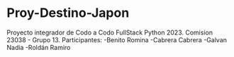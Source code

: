 # Proy-Destino-Japon
Proyecto integrador de Codo a Codo FullStack Python 2023. Comision 23038 - Grupo 13.
Participantes:
-Benito Romina
-Cabrera Cabrera
-Galvan Nadia
-Roldán Ramiro
